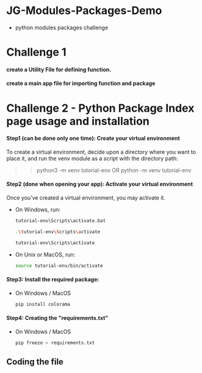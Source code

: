 # JG-Modules-Packages-Demo

- python modules packages challenge

# Challenge 1

#### create a Utility File for defining function.

#### create a main app file for importing function and package

# Challenge 2 - Python Package Index page usage and installation

#### Step1 (can be done only one time): Create your virtual environment

To create a virtual environment, decide upon a directory where you want to place it,
and run the venv module as a script with the directory path:

> > python3 -m venv tutorial-env
> > OR
> > python -m venv tutorial-env

#### Step2 (done when opening your app): Activate your virtual environment

Once you’ve created a virtual environment, you may activate it.

- On Windows, run:

  ```sh
  tutorial-env\Scripts\activate.bat
  ```

  ```sh
  .\tutorial-env\Scripts\activate
  ```

  ```sh
  tutorial-env\Scripts\activate
  ```

- On Unix or MacOS, run:

  ```sh
  source tutorial-env/bin/activate
  ```

#### Step3: Install the required package:

- On Windows / MacOS
  ```sh
  pip install colorama
  ```

#### Step4: Creating the "requirements.txt"

- On Windows / MacOS
  ```sh
  pip freeze > requirements.txt
  ```

## Coding the file
